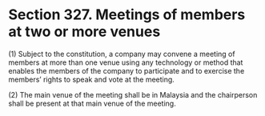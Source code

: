 # Section 327. Meetings of members at two or more venues

\(1\) Subject to the constitution, a company may convene a meeting of members at more than one venue using any technology or method that enables the members of the company to participate and to exercise the members’ rights to speak and vote at the meeting.

\(2\) The main venue of the meeting shall be in Malaysia and the chairperson shall be present at that main venue of the meeting.

